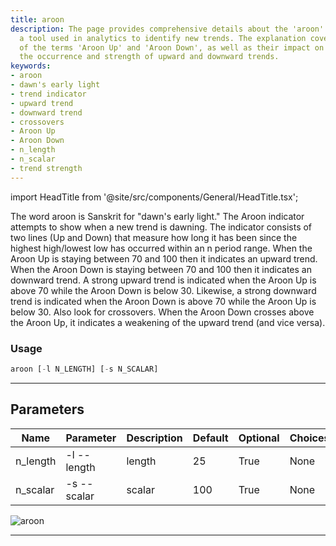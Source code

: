 ```yaml
---
title: aroon
description: The page provides comprehensive details about the 'aroon' indicator,
  a tool used in analytics to identify new trends. The explanation covers the significance
  of the terms 'Aroon Up' and 'Aroon Down', as well as their impact on indicating
  the occurrence and strength of upward and downward trends.
keywords:
- aroon
- dawn's early light
- trend indicator
- upward trend
- downward trend
- crossovers
- Aroon Up
- Aroon Down
- n_length
- n_scalar
- trend strength
---
```


import HeadTitle from '@site/src/components/General/HeadTitle.tsx';

<HeadTitle title="stocks /ta/aroon - Reference | OpenBB Terminal Docs" />

The word aroon is Sanskrit for "dawn's early light." The Aroon indicator attempts to show when a new trend is dawning. The indicator consists of two lines (Up and Down) that measure how long it has been since the highest high/lowest low has occurred within an n period range. When the Aroon Up is staying between 70 and 100 then it indicates an upward trend. When the Aroon Down is staying between 70 and 100 then it indicates an downward trend. A strong upward trend is indicated when the Aroon Up is above 70 while the Aroon Down is below 30. Likewise, a strong downward trend is indicated when the Aroon Down is above 70 while the Aroon Up is below 30. Also look for crossovers. When the Aroon Down crosses above the Aroon Up, it indicates a weakening of the upward trend (and vice versa).

### Usage

```python wordwrap
aroon [-l N_LENGTH] [-s N_SCALAR]
```

---

## Parameters

| Name | Parameter | Description | Default | Optional | Choices |
| ---- | --------- | ----------- | ------- | -------- | ------- |
| n_length | -l  --length | length | 25 | True | None |
| n_scalar | -s  --scalar | scalar | 100 | True | None |

![aroon](https://user-images.githubusercontent.com/46355364/154309825-f8ccc98b-31ac-43fc-a251-66f6f41545a5.png)

---
